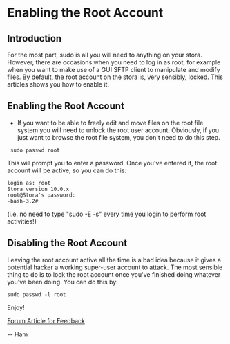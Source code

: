 # Enabling the Root Account
## Introduction

For the most part, sudo is all you will need to anything on your stora. However, there are occasions when you need to log in as root, for example when you want to make use of a GUI SFTP client to manipulate and modify files. By default, the root account on the stora is, very sensibly, locked. This articles shows you how to enable it.

## Enabling the Root Account

- If you want to be able to freely edit and move files on the root file system you will need to unlock the root user account. Obviously, if you just want to browse the root file system, you don't need to do this step.
```
 sudo passwd root
```
This will prompt you to enter a password. Once you've entered it, the root account will be active, so you can do this:
```
login as: root
Stora version 10.0.x
root@Stora's password:
-bash-3.2#
```
(i.e. no need to type "sudo -E -s" every time you login to perform root activities!)

## Disabling the Root Account

Leaving the root account active all the time is a bad idea because it gives a potential hacker a working super-user account to attack. The most sensible thing to do is to lock the root account once you've finished doing whatever you've been doing. You can do this by:
```
sudo passwd -l root
```
Enjoy!

[Forum Article for Feedback](http://www.hardwarehackersunite.com/forum/topic?id=151)

-- Ham 